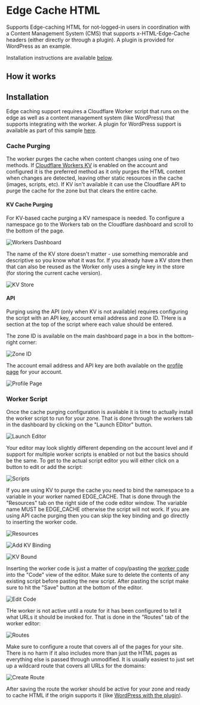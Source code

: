 # Edge Cache HTML

Supports Edge-caching HTML for not-logged-in users in coordination with a Content Management System (CMS) that supports x-HTML-Edge-Cache headers (either directly or through a plugin). A plugin is provided for WordPress as an example.

Installation instructions are available [below](#Installation).

## How it works

## Installation

Edge caching support requires a Cloudflare Worker script that runs on the edge as well as a content management system (like WordPress) that supports integrating with the worker. A plugin for WordPress support is available as part of this sample [here](WordPress%20Plugin/).

### Cache Purging

The worker purges the cache when content changes using one of two methods. If [Cloudflare Workers KV](https://www.cloudflare.com/products/workers-kv/) is enabled on the account and configured it is the preferred method as it only purges the HTML content when changes are detected, leaving other static resources in the cache (images, scripts, etc).  If KV isn't available it can use the Cloudflare API to purge the cache for the zone but that clears the entire cache.

#### KV Cache Purging
For KV-based cache purging a KV namespace is needed. To configure a namespace go to the Workers tab on the Cloudflare dashboard and scroll to the bottom of the page.

![Workers Dashboard](docs/dashboard-workers-noedit.png)

The name of the KV store doesn't matter - use something memorable and descriptive so you know what it was for. If you already have a KV store then that can also be reused as the Worker only uses a single key in the store (for storing the current cache version).

![KV Store](docs/workers-kv.png)

#### API
Purging using the API (only when KV is not available) requires configuring the script with an API key, account email address and zone ID. THere is a section at the top of the script where each value should be entered.

The zone ID is available on the main dashboard page in a box in the bottom-right corner:

![Zone ID](docs/dashboard-zone-id.png)

The account email address and API key are both available on the [profile page](https://dash.cloudflare.com/profile) for your account.

![Profile Page](docs/dashboard-profile.png)

### Worker Script
Once the cache purging configuration is available it is time to actually install the worker script to run for your zone.  That is done through the workers tab in the dashboard by clicking on the "Launch EDitor" button.

![Launch Editor](docs/dashboard-workers.png)

Your editor may look slightly different depending on the account level and if support for multiple worker scripts is enabled or not but the basics should be the same. To get to the actual script editor you will either click on a button to edit or add the script:

![Scripts](docs/workers-scripts.png)

If you are using KV to purge the cache you need to bind the namespace to a variable in your worker named EDGE_CACHE. That is done through the "Resources" tab on the right side of the code editor window. The variable name MUST be EDGE_CACHE otherwise the script will not work.  If you are using API cache purging then you can skip the key binding and go directly to inserting the worker code.

![Resources](docs/workers-resources.png)

![Add KV Binding](docs/workers-kv-binding.png)

![KV Bound](docs/workers-kv-bound.png)

Inserting the worker code is just a matter of copy/pasting the [worker code](https://raw.githubusercontent.com/cloudflare/worker-examples/master/examples/edge-cache-html/edge-cache-html.js) into the "Code" view of the editor. Make sure to delete the contents of any existing script before pasting the new script. After pasting the script make sure to hit the "Save" button at the bottom of the editor.

![Edit Code](docs/workers-code.png)

THe worker is not active until a route for it has been configured to tell it what URLs it should be invoked for. That is done in the "Routes" tab of the worker editor:

![Routes](docs/workers-routes.png)

Make sure to configure a route that covers all of the pages for your site. There is no harm if it also includes more than just the HTML pages as everything else is passed through unmodified. It is usually easiest to just set up a wildcard route that covers all URLs for the domains:

![Create Route](docs/workers-create-route.png)

After saving the route the worker should be active for your zone and ready to cache HTML if the origin supports it (like [WordPress with the plugin](WordPress%20Plugin/)).
